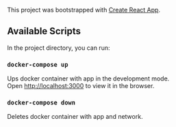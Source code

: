 This project was bootstrapped with [Create React App](https://github.com/facebook/create-react-app).

## Available Scripts

In the project directory, you can run:

### `docker-compose up`

Ups docker container with app in the development mode.<br />
Open [http://localhost:3000](http://localhost:3000) to view it in the browser.

### `docker-compose down`

Deletes docker container with app and network.